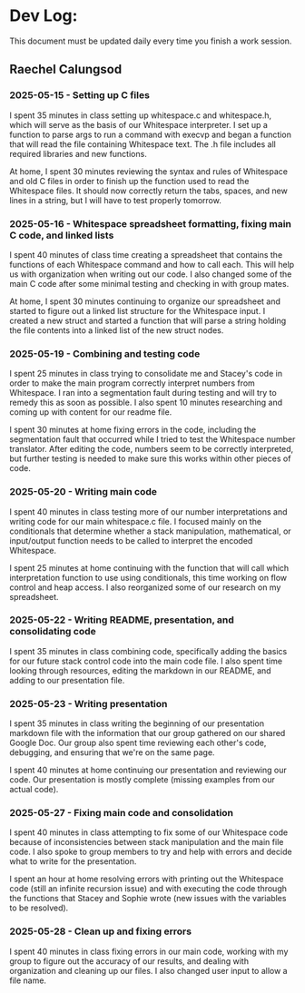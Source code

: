 # Dev Log:

This document must be updated daily every time you finish a work session.

## Raechel Calungsod

### 2025-05-15 - Setting up C files
I spent 35 minutes in class setting up whitespace.c and whitespace.h,
which will serve as the basis of our Whitespace interpreter. I set up
a function to parse args to run a command with execvp and began a
function that will read the file containing Whitespace text. The .h
file includes all required libraries and new functions.

At home, I spent 30 minutes reviewing the syntax and rules of Whitespace
and old C files in order to finish up the function used to read the 
Whitespace files. It should now correctly return the tabs, spaces, and new
lines in a string, but I will have to test properly tomorrow.

### 2025-05-16 - Whitespace spreadsheet formatting, fixing main C code, and linked lists
I spent 40 minutes of class time creating a spreadsheet that contains 
the functions of each Whitespace command and how to call each. This will
help us with organization when writing out our code. I also changed some of
the main C code after some minimal testing and checking in with group mates.

At home, I spent 30 minutes continuing to organize our spreadsheet and started
to figure out a linked list structure for the Whitespace input. I created a
new struct and started a function that will parse a string holding the file
contents into a linked list of the new struct nodes.


### 2025-05-19 - Combining and testing code
I spent 25 minutes in class trying to consolidate me and Stacey's code in order to
make the main program correctly interpret numbers from Whitespace. I ran into 
a segmentation fault during testing and will try to remedy this as soon as possible.
I also spent 10 minutes researching and coming up with content for our readme file.

I spent 30 minutes at home fixing errors in the code, including the segmentation 
fault that occurred while I tried to test the Whitespace number translator. After
editing the code, numbers seem to be correctly interpreted, but further testing
is needed to make sure this works within other pieces of code.

### 2025-05-20 - Writing main code
I spent 40 minutes in class testing more of our number interpretations and writing 
code for our main whitespace.c file. I focused mainly on the conditionals that determine
whether a stack manipulation, mathematical, or input/output function needs to be called
to interpret the encoded Whitespace.

I spent 25 minutes at home continuing with the function that will call which 
interpretation function to use using conditionals, this time working on flow
control and heap access. I also reorganized some of our research on my spreadsheet.

### 2025-05-22 - Writing README, presentation, and consolidating code
I spent 35 minutes in class combining code, specifically adding the basics for our
future stack control code into the main code file. I also spent time looking through
resources, editing the markdown in our README, and adding to our presentation file.

### 2025-05-23 - Writing presentation
I spent 35 minutes in class writing the beginning of our presentation markdown file
with the information that our group gathered on our shared Google Doc. Our group also
spent time reviewing each other's code, debugging, and ensuring that we're on the same page.

I spent 40 minutes at home continuing our presentation and reviewing our code. Our presentation
is mostly complete (missing examples from our actual code).

### 2025-05-27 - Fixing main code and consolidation
I spent 40 minutes in class attempting to fix some of our Whitespace code because of
inconsistencies between stack manipulation and the main file code. I also spoke to
group members to try and help with errors and decide what to write for the presentation.

I spent an hour at home resolving errors with printing out the Whitespace code (still an 
infinite recursion issue) and with executing the code through the functions that Stacey 
and Sophie wrote (new issues with the variables to be resolved).

### 2025-05-28 - Clean up and fixing errors
I spent 40 minutes in class fixing errors in our main code, working with my group to
figure out the accuracy of our results, and dealing with organization and cleaning up our 
files. I also changed user input to allow a file name.
